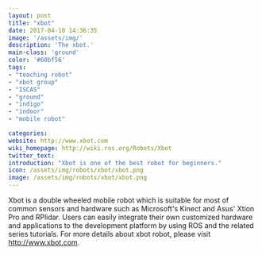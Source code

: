 ```yaml
---
layout: post
title: "xbot"
date: 2017-04-10 14:36:35
image: '/assets/img/'
description: 'The xbot.'
main-class: 'ground'
color: '#60bf56'
tags:
- "teaching robot"
- "xbot group"
- "ISCAS"
- "ground"
- "indigo"
- "indoor"
- "mobile robot"

categories:
website: http://www.xbot.com
wiki_homepage: http://wiki.ros.org/Robots/Xbot
twitter_text:
introduction: "Xbot is one of the best robot for beginners."
icon: /assets/img/robots/xbot/xbot.png
image: /assets/img/robots/xbot/xbot.png
---
```

Xbot is a double wheeled mobile robot which is suitable for most of common sensors and hardware such as Microsoft's Kinect and Asus' Xtion Pro and RPlidar. Users can easily integrate their own customized hardware and applications to the development platform by using ROS and the related series tutorials. For more details about xbot robot, please visit http://www.xbot.com.

